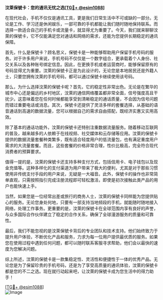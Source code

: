 **汶萊保號卡：您的通讯无忧之选[[TG💪+ @esim1088](https://t.me/s/esim1088)]**

在现代社会，手机不仅仅是通讯工具，更是我们日常生活中不可或缺的一部分。无论是工作、学习还是休闲娱乐，一部可靠的手机都能让我们随时随地保持联系。而选择一款适合自己的手机卡或流量卡，就显得尤为重要了。今天，我们就来聊聊汶萊的保號卡，它不仅能满足您对通话和网络的需求，还能为您提供长期稳定的通讯保障。

首先，什么是保號卡？顾名思义，保號卡是一种能够帮助用户保留手机号码的服务。对于许多用户来说，手机号码不仅仅是一个数字组合，更承载着个人身份、社交关系以及各种账号绑定信息。因此，在更换手机或者运营商时，能够保留原有的号码显得尤为重要。汶萊的保號卡正是为此设计的，无论您是本地居民还是外籍人士，只要您拥有汶萊的手机号码，都可以通过保號卡继续使用该号码。

那么，为什么选择汶萊的保號卡呢？首先，它的稳定性非常出色。无论是在繁华的城市中心还是偏远的乡村地区，汶萊的通信网络覆盖都非常全面，信号强度高且干扰少。这意味着您在任何时候都能享受到清晰稳定的通话质量，不会因为信号问题而错过重要电话或消息。其次，保號卡还提供了灵活多样的套餐选择，从基础的语音通话到高速的数据流量，您可以根据自己的需求自由搭配，既经济实惠又实用高效。

除了基本的通话功能外，汶萊的保號卡还特别注重数据流量服务。随着移动互联网的普及，越来越多的人依赖于在线视频、社交媒体和云存储等应用。汶萊的保號卡提供的数据流量套餐种类繁多，既有适合轻度用户的低流量包，也有满足重度用户需求的大流量套餐。而且，这些套餐的价格非常合理，性价比极高，完全符合现代消费者的预算要求。

值得一提的是，汶萊的保號卡还支持多种支付方式，包括信用卡、电子钱包以及现金充值等。这种多样化的支付渠道为用户带来了极大的便利，尤其是对于那些习惯使用非传统支付手段的用户来说，无疑是一大福音。此外，保號卡的操作也非常简单直观，只需按照指引完成注册流程即可轻松激活，即使是初次接触此类产品的用户也能快速上手。

当然，如果您是一位经常出差或旅行的商务人士，汶萊的保號卡同样能为您提供贴心的服务。无论您身处何地，只要有一部支持当地频段的手机，就能随时随地接入网络，处理工作事务。更重要的是，汶萊的保號卡在全球范围内享有良好的声誉，与众多国际合作伙伴建立了稳定的合作关系，确保了全球漫游服务的质量和可靠性。

最后，我们不能忽视的是汶萊保號卡背后的专业团队和技术支持。他们始终致力于提升用户体验，不断优化产品和服务，力求为每一位用户提供最优质的服务。如果您在使用过程中遇到任何问题，都可以随时联系客服寻求帮助，他们会以最快的速度为您解决问题。

综上所述，汶萊的保號卡是一款集稳定性、灵活性和便捷性于一体的优秀产品。无论您是为了保留珍贵的手机号码，还是为了享受高质量的通讯体验，汶萊的保號卡都是您的不二之选。现在就行动起来吧，让汶萊的保號卡成为您生活中的得力助手！

[[TG💪+ @esim1088](https://t.me/s/esim1088)]  
![Image](https://i.postimg.cc/4NQfJmqS/Snipaste-2025-05-13-00-14-12.png)